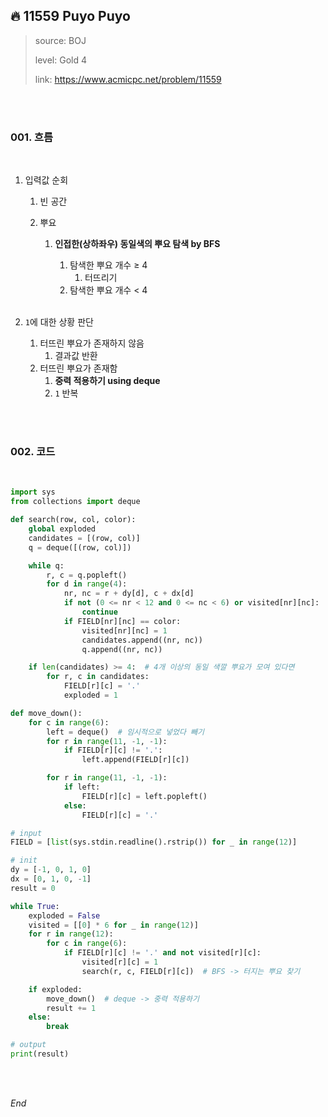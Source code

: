 ## 🔥 11559 Puyo Puyo

> source: BOJ
>
> level: Gold 4
>
> link: https://www.acmicpc.net/problem/11559

<br />

<br />

### 001. 흐름

<br />

1. 입력값 순회

   1. 빈 공간

   1. 뿌요

      1. **인접한(상하좌우) 동일색의 뿌요 탐색 by BFS**

         1. 탐색한 뿌요 개수 ≥ 4
            1. 터뜨리기
         1. 탐색한 뿌요 개수 < 4

         <br />

1. `1`에 대한 상황 판단

   1. 터뜨린 뿌요가 존재하지 않음
      1. 결과값 반환
   1. 터뜨린 뿌요가 존재함
      1. **중력 적용하기 using deque**
      1. `1` 반복

<br />

<br />

### 002. 코드

<br />

```python
import sys
from collections import deque

def search(row, col, color):
    global exploded
    candidates = [(row, col)]
    q = deque([(row, col)])

    while q:
        r, c = q.popleft()
        for d in range(4):
            nr, nc = r + dy[d], c + dx[d]
            if not (0 <= nr < 12 and 0 <= nc < 6) or visited[nr][nc]:
                continue
            if FIELD[nr][nc] == color:
                visited[nr][nc] = 1
                candidates.append((nr, nc))
                q.append((nr, nc))

    if len(candidates) >= 4:  # 4개 이상의 동일 색깔 뿌요가 모여 있다면
        for r, c in candidates:
            FIELD[r][c] = '.'
            exploded = 1

def move_down():
    for c in range(6):
        left = deque()  # 임시적으로 넣었다 빼기
        for r in range(11, -1, -1):
            if FIELD[r][c] != '.':
                left.append(FIELD[r][c])

        for r in range(11, -1, -1):
            if left:
                FIELD[r][c] = left.popleft()
            else:
                FIELD[r][c] = '.'

# input
FIELD = [list(sys.stdin.readline().rstrip()) for _ in range(12)]

# init
dy = [-1, 0, 1, 0]
dx = [0, 1, 0, -1]
result = 0

while True:
    exploded = False
    visited = [[0] * 6 for _ in range(12)]
    for r in range(12):
        for c in range(6):
            if FIELD[r][c] != '.' and not visited[r][c]:
                visited[r][c] = 1
                search(r, c, FIELD[r][c])  # BFS -> 터지는 뿌요 찾기

    if exploded:
        move_down()  # deque -> 중력 적용하기
        result += 1
    else:
        break

# output
print(result)
```

<br />

<br />

*End*

